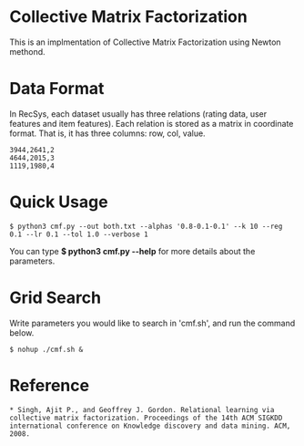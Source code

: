 # Collective Matrix Factorization
This is an implmentation of Collective Matrix Factorization using Newton methond.

# Data Format
In RecSys, each dataset usually has three relations (rating data, user features and item features). Each relation is stored as a matrix in coordinate format. That is, it has three columns: row, col, value. 
```
3944,2641,2
4644,2015,3
1119,1980,4
```

# Quick Usage
```
$ python3 cmf.py --out both.txt --alphas '0.8-0.1-0.1' --k 10 --reg 0.1 --lr 0.1 --tol 1.0 --verbose 1
```
You can type **$ python3 cmf.py --help** for more details about the parameters.  

# Grid Search
Write parameters you would like to search in 'cmf.sh', and run the command below.
```
$ nohup ./cmf.sh &
```

# Reference 
```
* Singh, Ajit P., and Geoffrey J. Gordon. Relational learning via collective matrix factorization. Proceedings of the 14th ACM SIGKDD international conference on Knowledge discovery and data mining. ACM, 2008.
```
